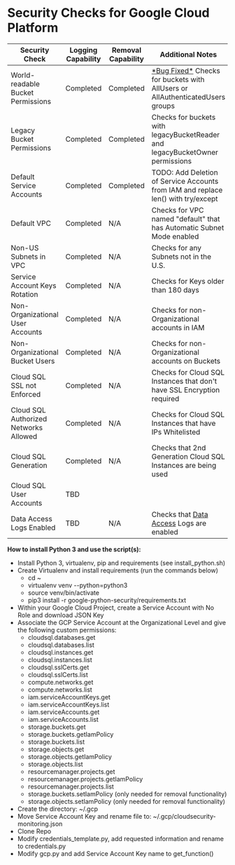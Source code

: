 # Security Checks for Google Cloud Platform #

| Security Check | Logging Capability | Removal Capability | Additional Notes |
|-----------------------------------|--------------------|--------------------|------------------|
| World-readable Bucket Permissions | Completed | Completed | [\*Bug Fixed\*](https://github.com/GoogleCloudPlatform/google-cloud-python/issues/4682) Checks for buckets with AllUsers or AllAuthenticatedUsers groups |
| Legacy Bucket Permissions | Completed | Completed | Checks for buckets with legacyBucketReader and legacyBucketOwner permissions |
| Default Service Accounts | Completed | Completed | TODO: Add Deletion of Service Accounts from IAM and replace len() with try/except |
| Default VPC | Completed | N/A | Checks for VPC named "default" that has Automatic Subnet Mode enabled |
| Non-US Subnets in VPC | Completed | N/A | Checks for any Subnets not in the U.S. |
| Service Account Keys Rotation | Completed | N/A | Checks for Keys older than 180 days |
| Non-Organizational User Accounts | Completed | N/A | Checks for non-Organizational accounts in IAM |
| Non-Organizational Bucket Users | Completed | N/A | Checks for non-Organizational accounts on Buckets |
| Cloud SQL SSL not Enforced | Completed | N/A | Checks for Cloud SQL Instances that don't have SSL Encryption required |
| Cloud SQL Authorized Networks Allowed | Completed | N/A | Checks for Cloud SQL Instances that have IPs Whitelisted |
| Cloud SQL Generation | Completed | N/A | Checks that 2nd Generation Cloud SQL Instances are being used |
| Cloud SQL User Accounts | TBD | | |
| Data Access Logs Enabled | TBD | N/A | Checks that [Data Access](https://cloud.google.com/logging/docs/audit/configure-data-access) Logs are enabled |

**How to install Python 3 and use the script(s):**

- Install Python 3, virtualenv, pip and requirements (see install_python.sh)
- Create Virtualenv and install requirements (run the commands below)
    - cd ~
    - virtualenv venv --python=python3
    - source venv/bin/activate
    - pip3 install -r google-python-security/requirements.txt
- Within your Google Cloud Project, create a Service Account with No Role and download JSON Key
- Associate the GCP Service Account at the Organizational Level and give the following custom permissions:
    - cloudsql.databases.get
    - cloudsql.databases.list
    - cloudsql.instances.get
    - cloudsql.instances.list
    - cloudsql.sslCerts.get
    - cloudsql.sslCerts.list
    - compute.networks.get
    - compute.networks.list
    - iam.serviceAccountKeys.get
    - iam.serviceAccountKeys.list
    - iam.serviceAccounts.get
    - iam.serviceAccounts.list
    - storage.buckets.get
    - storage.buckets.getIamPolicy
    - storage.buckets.list
    - storage.objects.get
    - storage.objects.getIamPolicy
    - storage.objects.list
    - resourcemanager.projects.get
    - resourcemanager.projects.getIamPolicy
    - resourcemanager.projects.list
    - storage.buckets.setIamPolicy (only needed for removal functionality)
    - storage.objects.setIamPolicy (only needed for removal functionality)
- Create the directory: ~/.gcp
- Move Service Account Key and rename file to: ~/.gcp/cloudsecurity-monitoring.json
- Clone Repo
- Modify credentials_template.py, add requested information and rename to credentials.py
- Modify gcp.py and add Service Account Key name to get_function()
